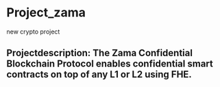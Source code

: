 # Project_zama
new crypto project 
## Projectdescription: The Zama Confidential Blockchain Protocol enables confidential smart contracts on top of any L1 or L2 using FHE.
